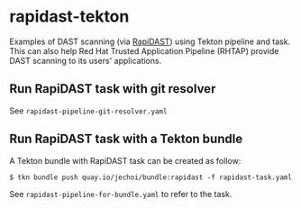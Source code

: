 # rapidast-tekton

Examples of DAST scanning (via [RapiDAST](https://github.com/RedHatProductSecurity/rapidast)) using Tekton pipeline and task. 
This can also help Red Hat Trusted Application Pipeline (RHTAP) provide DAST scanning to its users' applications.

## Run RapiDAST task with git resolver

See `rapidast-pipeline-git-resolver.yaml`

## Run RapiDAST task with a Tekton bundle

A Tekton bundle with RapiDAST task can be created as follow:

```
$ tkn bundle push quay.io/jechoi/bundle:rapidast -f rapidast-task.yaml
```

See `rapidast-pipeline-for-bundle.yaml` to refer to the task.
